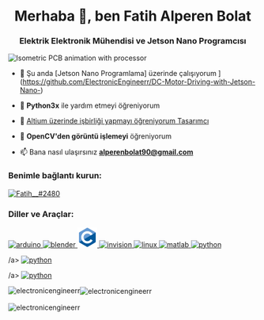 <h1 align="center">Merhaba 👋, ben Fatih Alperen Bolat</h1>
<h3 align="center">Elektrik Elektronik Mühendisi ve Jetson Nano Programcısı</h3>


<img src="https://user-images.githubusercontent.com/125909061/230800686-f6e17c92-5ca7-42c6-a3b1-de9a39bffbb9.gif" alt="Isometric PCB animation with processor" width="460" height="390">






- 🔭 Şu anda [Jetson Nano Programlama] üzerinde çalışıyorum ](https://github.com/ElectronicEngineerr/DC-Motor-Driving-with-Jetson-Nano-)

- 🌱 **Python3x** ile yardım etmeyi öğreniyorum

- 👯 ​​[Altium üzerinde işbirliği yapmayı öğreniyorum Tasarımcı](file:///C:/Users/90534/Desktop/JETSON%20NANO/INSANSIZ%20KARA%20ARACI%20PROJE/Tika_Proje/Tika_Proje.pdf)

- 🤝 **OpenCV'den görüntü işlemeyi** öğreniyorum

- 📫 Bana nasıl ulaşırsınız **alperenbolat90@gmail.com**

<h3 align="left">Benimle bağlantı kurun:</h3>
<p align="left">
<a href="https://discord.gg/Fatih__#2480" target="blank"><img align ="center" src="https://raw.githubusercontent.com/rahuldkjain/github-profile-readme-generator/master/src/images/icons/Social/discord.svg" alt="Fatih__#2480" yükseklik= "30" width="40" /></a>
</p>

<h3 align="left">Diller ve Araçlar:</h3>
<p align="left"> <a href="https://www.arduino.cc/" target="_blank" rel="noreferrer"> <img src="https://cdn.worldvectorlogo.com/ logolar/arduino-1.svg" alt="arduino" width="40" height="40"/> </a> <a href="https://www.blender.org/" target="_blank" rel="noreferrer"> <img src="https://download.blender.org/branding/community/blender_community_badge_white.svg" alt="blender" width="40" height="40"/> </a> <a href="https://www.cprogramming.com/" target="_blank" rel="noreferrer"> <img src="https://raw.githubusercontent.com/devicons/devicon/master/icons/c/c-original.svg" alt="c" width="40" height="40"/> </a> <a href="https://www. invisionapp.com/" target="_blank" rel="noreferrer"> <img src="https://www.vectorlogo.zone/logos/invisionapp/invisionapp-icon.svg" alt="invision" width="40 " height="40"/> </a> <a href="https://www.linux.org/" target="_blank" rel="noreferrer"> <img src="https://raw. githubusercontent.com/devicons/devicon/master/icons/linux/linux-original.svg" alt="linux" width="40" height="40"/> </a> <a href="https:// www.mathworks.com/" target="_blank" rel="noreferrer"> <img src="https://upload.wikimedia.org/wikipedia/commons/2/21/Matlab_Logo.png" alt="matlab" width="40 " height="40"/> </a> <a href="https://www.python.org" target="_blank" rel="noreferrer"> <img src="https://raw.githubusercontent .com/devicons/devicon/master/icons/python/python-original.svg" alt="python" width="40" height="40"/> </a> </p>/a> <a href="https://www.python.org" target="_blank" rel="noreferrer"> <img src="https://raw.githubusercontent.com/devicons/devicon/master/ simgeler/python/python-original.svg" alt="python" width="40" height="40"/> </a> </p>/a> <a href="https://www.python.org" target="_blank" rel="noreferrer"> <img src="https://raw.githubusercontent.com/devicons/devicon/master/ simgeler/python/python-original.svg" alt="python" width="40" height="40"/> </a> </p>

<p><img align="left" src="https://github-readme-stats.vercel.app/api/top-langs?username=electronicengineerr&show_icons=true&locale=en&layout=compact" alt="electronicengineerr" /> </p>

<p> <img align="center" src="https://github-readme-stats.vercel.app/api?username=electronicengineerr&show_icons=true&locale=en" alt="electronicengineerr" /> </p>

<p><img align="center" src="https://github-readme-streak-stats.herokuapp.com/?user=electronicengineerr&" alt="electronicengineerr" /></p>
